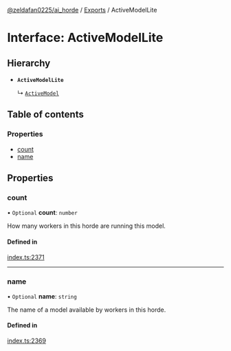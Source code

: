 [@zeldafan0225/ai_horde](../README.md) / [Exports](../modules.md) / ActiveModelLite

# Interface: ActiveModelLite

## Hierarchy

- **`ActiveModelLite`**

  ↳ [`ActiveModel`](ActiveModel.md)

## Table of contents

### Properties

- [count](ActiveModelLite.md#count)
- [name](ActiveModelLite.md#name)

## Properties

### count

• `Optional` **count**: `number`

How many workers in this horde are running this model.

#### Defined in

[index.ts:2371](https://github.com/ZeldaFan0225/ai_horde/blob/90eaabf/index.ts#L2371)

___

### name

• `Optional` **name**: `string`

The name of a model available by workers in this horde.

#### Defined in

[index.ts:2369](https://github.com/ZeldaFan0225/ai_horde/blob/90eaabf/index.ts#L2369)
